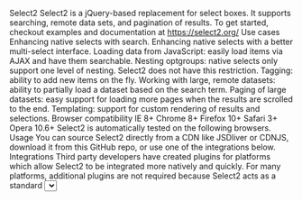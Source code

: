 Select2 Select2 is a jQuery-based replacement for select boxes. It supports searching, remote data sets, and pagination of results. To get started, checkout examples and documentation at https://select2.org/ Use cases Enhancing native selects with search. Enhancing native selects with a better multi-select interface. Loading data from JavaScript: easily load items via AJAX and have them searchable. Nesting optgroups: native selects only support one level of nesting. Select2 does not have this restriction. Tagging: ability to add new items on the fly. Working with large, remote datasets: ability to partially load a dataset based on the search term. Paging of large datasets: easy support for loading more pages when the results are scrolled to the end. Templating: support for custom rendering of results and selections. Browser compatibility IE 8+ Chrome 8+ Firefox 10+ Safari 3+ Opera 10.6+ Select2 is automatically tested on the following browsers. Usage You can source Select2 directly from a CDN like JSDliver or CDNJS, download it from this GitHub repo, or use one of the integrations below. Integrations Third party developers have created plugins for platforms which allow Select2 to be integrated more natively and quickly. For many platforms, additional plugins are not required because Select2 acts as a standard <select> box. Plugins Django django-autocomplete-light django-easy-select2 django-select2 Meteor - meteor-select2 Ruby on Rails - select2-rails Wicket - wicketstuff-select2 Yii 2 - yii2-widget-select2 Themes Bootstrap 3 - select2-bootstrap-theme Flat UI - select2-flat-theme Metro UI - select2-metro Missing an integration? Modify this README and make a pull request back here to Select2 on GitHub. Internationalization (i18n) Select2 supports multiple languages by simply including the right language JS file (dist/js/i18n/it.js, dist/js/i18n/nl.js, etc.) after dist/js/select2.js. Missing a language? Just copy src/js/select2/i18n/en.js, translate it, and make a pull request back to Select2 here on GitHub. Documentation The documentation for Select2 is available through GitHub Pages and is located within this repository in the docs folder. Community You can find out about the different ways to get in touch with the Select2 community at the Select2 community page. Copyright and license The license is available within the repository in the LICENSE file.